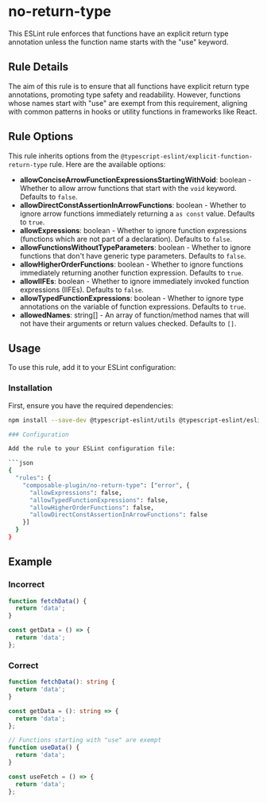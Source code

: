 # no-return-type
This ESLint rule enforces that functions have an explicit return type annotation unless the function name starts with the "use" keyword.

## Rule Details

The aim of this rule is to ensure that all functions have explicit return type annotations, promoting type safety and readability. However, functions whose names start with "use" are exempt from this requirement, aligning with common patterns in hooks or utility functions in frameworks like React.

## Rule Options

This rule inherits options from the `@typescript-eslint/explicit-function-return-type` rule. Here are the available options:

- **allowConciseArrowFunctionExpressionsStartingWithVoid**: boolean - Whether to allow arrow functions that start with the `void` keyword. Defaults to `false`.
- **allowDirectConstAssertionInArrowFunctions**: boolean - Whether to ignore arrow functions immediately returning a `as const` value. Defaults to `true`.
- **allowExpressions**: boolean - Whether to ignore function expressions (functions which are not part of a declaration). Defaults to `false`.
- **allowFunctionsWithoutTypeParameters**: boolean - Whether to ignore functions that don't have generic type parameters. Defaults to `false`.
- **allowHigherOrderFunctions**: boolean - Whether to ignore functions immediately returning another function expression. Defaults to `true`.
- **allowIIFEs**: boolean - Whether to ignore immediately invoked function expressions (IIFEs). Defaults to `false`.
- **allowTypedFunctionExpressions**: boolean - Whether to ignore type annotations on the variable of function expressions. Defaults to `true`.
- **allowedNames**: string[] - An array of function/method names that will not have their arguments or return values checked. Defaults to `[]`.

## Usage

To use this rule, add it to your ESLint configuration:

### Installation

First, ensure you have the required dependencies:

```bash
npm install --save-dev @typescript-eslint/utils @typescript-eslint/eslint-plugin

### Configuration

Add the rule to your ESLint configuration file:

```json
{
  "rules": {
    "composable-plugin/no-return-type": ["error", {
      "allowExpressions": false,
      "allowTypedFunctionExpressions": false,
      "allowHigherOrderFunctions": false,
      "allowDirectConstAssertionInArrowFunctions": false
    }]
  }
}
```

## Example

### Incorrect

```typescript
function fetchData() {
  return 'data';
}

const getData = () => {
  return 'data';
};
```

### Correct

```typescript
function fetchData(): string {
  return 'data';
}

const getData = (): string => {
  return 'data';
};

// Functions starting with "use" are exempt
function useData() {
  return 'data';
}

const useFetch = () => {
  return 'data';
};
```